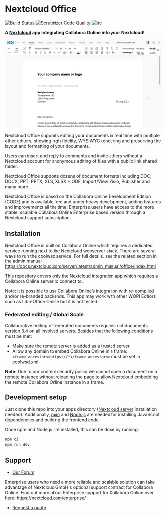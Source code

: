 # Nextcloud Office
[![Build Status](https://scrutinizer-ci.com/g/nextcloud/richdocuments/badges/build.png?b=main)](https://scrutinizer-ci.com/g/nextcloud/richdocuments/build-status/main)
[![Scrutinizer Code Quality](https://scrutinizer-ci.com/g/nextcloud/richdocuments/badges/quality-score.png?b=main)](https://scrutinizer-ci.com/g/nextcloud/richdocuments/?branch=main)
[![irc](https://img.shields.io/badge/IRC-%23nextcloud%20on%20freenode-orange.svg)](https://webchat.freenode.net/?channels=nextcloud)

**A [Nextcloud](https://nextcloud.com) app integrating Collabora Online into your Nextcloud!**

![](https://raw.githubusercontent.com/nextcloud/richdocuments/main/screenshots/Nextcloud-writer.png)

Nextcloud Office supports editing your documents in real time with multiple other editors, showing high fidelity, WYSIWYG rendering and preserving the layout and formatting of your documents.

Users can insert and reply to comments and invite others without a Nextcloud account for anonymous editing of files with a public link shared folder.

Nextcloud Office supports dozens of document formats including DOC, DOCX, PPT, PPTX, XLS, XLSX + ODF, Import/View Visio, Publisher and many more…

Nextcloud Office is based on the Collabora Online Development Edition (CODE) and is available free and under heavy development, adding features and improvements all the time! Enterprise users have access to the more stable, scalable Collabora Online Enterprise based version through a Nextcloud support subscription.

## Installation

Nextcloud Office is built on Collabora Online which requires a dedicated service running next to the Nextcloud webserver stack. There are several ways to run the coolwsd service. For full details, see the related section in the admin manual https://docs.nextcloud.com/server/latest/admin_manual/office/index.html

This repository covers only the Nextcloud integration app which requires a Collabora Online server to connect to.

Note: it is possible to use Collabora Online’s integration with re-compiled and/or re-branded backends. This app may work with other WOPI Edtiors such as LibreOffice Online but it is not tested.

### Federated editing / Global Scale

Collaborative editing of federated documents requires richdocuments version 3.4 on all involved servers. Besides that the following conditions must be met:

- Make sure the remote server is added as a trusted server
- Allow any domain to embed Collabora Online in a frame:
  `<frame_ancestors>https://*</frame_ancestors>` must be set in coolwsd.xml

**Note:** Due to our content security policy we cannot open a document on a remote instance without reloading the page to allow Nextcloud embedding the remote Collabora Online instance in a frame.



## Development setup

Just clone this repo into your apps directory ([Nextcloud server](https://github.com/nextcloud/server#running-master-checkouts) installation needed). Additionally, [npm](https://www.npmjs.com/) and [Node.js](https://nodejs.org/en/download/package-manager/) are needed for installing JavaScript dependencies and building the frontend code.

Once npm and Node.js are installed, this can be done by running:
```bash
npm ci
npm run dev
```


## Support

- [Our Forum](https://help.nextcloud.com/c/support/collabora)

Enterprise users who need a more reliable and scalable solution can take advantage of Nextcloud GmbH's optional support contract for Collabora Online. Find out more about Enterprise support for Collabora Online over here: https://nextcloud.com/enterprise/

- [Request a quote](https://nextcloud.com/enterprise/buy/)
